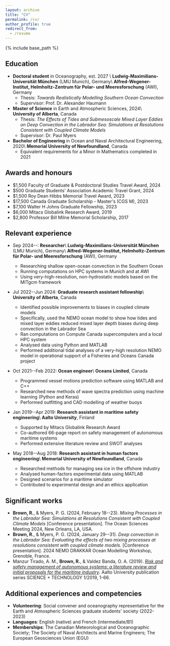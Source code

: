 ```yaml
---
layout: archive
title: "CV"
permalink: /cv/
author_profile: true
redirect_from:
  - /resume
---
```


{% include base_path %}

Education
------
* **Doctoral student** in Oceanography, est. 2027 \\
  **Ludwig-Maximilians-Universität München** (LMU Munich), Germany\\
  **Alfred-Wegener-Institut, Helmholtz-Zentrum für Polar- und Meeresforschung** (AWI), Germany
  * Thesis: *Towards Realistically Modelling Southern Ocean Convection*
  * Supervisor: Prof. Dr. Alexander Haumann
* **Master of Science** in Earth and Atmospheric Sciences, 2024\\
  **University of Alberta**, Canada
  * Thesis: *The Effects of Tides and Submesoscale Mixed Layer Eddies on Deep Convection in the Labrador Sea: Simulations at Resolutions Consistent with Coupled Climate Models*
  * Supervisor: Dr. Paul Myers
* **Bachelor of Engineering** in Ocean and Naval Architectural Engineering, 2020\\
  **Memorial University of Newfoundland**, Canada
  * Equivalent requirements for a Minor in Mathematics completed in 2021

Awards and honours
------
* $1,500 Faculty of Graduate & Postdoctoral Studies Travel Award, 2024
* $500 Graduate Students' Association Academic Travel Grant, 2024
* $1,500 Roy Dean Hibbs Memorial Travel Award, 2023
* $17,500 Canada Graduate Scholarship - Master's (CGS M), 2023
* $7,100 Walter H Johns Graduate Fellowship, 2023
* $6,000 Mitacs Globalink Research Award, 2019
* $2,800 Professor Bill Milne Memorial Scholarship, 2017

Relevant experience
------
* Sep 2024--: **Researcher**\\
  **Ludwig-Maximilians-Universität München** (LMU Munich), Germany\\
  **Alfred-Wegener-Institut, Helmholtz-Zentrum für Polar- und Meeresforschung** (AWI), Germany
  * Researching shallow open-ocean convection in the Southern Ocean
  * Running computations on HPC systems in Munich and at AWI
  * Using very-high-resolution, non-hydrostatic models based on the MITgcm framework

* Jul 2022--Jun 2024: **Graduate research assistant fellowship**\\
  **University of Alberta**, Canada
  * Identified possible improvements to biases in coupled climate models
  * Specifically, used the NEMO ocean model to show how tides and mixed layer eddies reduced mixed layer depth biases during deep convection in the Labrador Sea
  * Ran computations on Compute Canada supercomputers and a local HPC system
  * Analysed data using Python and MATLAB
  * Performed additional tidal analyses of a very-high resolution NEMO model in operational support of a Fisheries and Oceans Canada project

* Oct 2021--Feb 2022: **Ocean engineer**\\
  **Oceans Limited**, Canada
  * Programmed vessel motions prediction software using MATLAB and C++
  * Researched new methods of wave spectra prediction using machine learning (Python and Keras)
  * Performed outfitting and CAD modelling of weather buoys

* Jan 2019--Apr 2019: **Research assistant in maritime safety engineering**\\
  **Aalto University**, Finland
  * Supported by Mitacs Globalink Research Award
  * Co-authored 66-page report on safety management of autonomous maritime systems
  * Performed extensive literature review and SWOT analyses

* May 2018--Aug 2018: **Research assistant in human factors engineering**\\
  **Memorial University of Newfoundland**, Canada
  * Researched methods for managing sea ice in the offshore industry
  * Analysed human-factors experimental data using MATLAB
  * Designed scenarios for a maritime simulator
  * Contributed to experimental design and an ethics application

Significant works
------
* **Brown, R.**, & Myers, P. G. (2024, February 18--23). *Mixing Processes in the Labrador Sea: Simulations at Resolutions Consistent with Coupled Climate Models* [Conference presentation]. The Ocean Sciences Meeting 2024, New Orleans, LA, USA.
* **Brown, R.**, & Myers, P. G. (2024, January 29--31). *Deep convection in the Labrador Sea: Evaluating the effects of two mixing processes at resolutions consistent with coupled climate models.* [Conference presentation]. 2024 NEMO DRAKKAR Ocean Modelling Workshop, Grenoble, France. 
* Manzur Tirado, A. M., **Brown, R.**, & Valdez Banda, O. A. (2019). [*Risk and safety management of autonomous systems: a literature review and initial proposals for the maritime industry*](http://urn.fi/URN:ISBN:978-952-60-8499-2). Aalto University publication series SCIENCE + TECHNOLOGY 1/2019, 1-66.

Additional experiences and competencies
------
* **Volunteering**: Social convener and oceanography representative for the Earth and Atmospheric
Sciences graduate students' society (2022-2023)
* **Languages**: English (native) and French (intermediate/B1)
* **Memberships**: The Canadian Meteorological and Oceanographic Society; The Society of Naval Architects and Marine Engineers; The European Geosciences Union (EGU)

